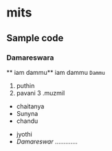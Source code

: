 # mits
## Sample code
### Damareswara
** iam dammu**
 iam dammu
`Dammu`
1. puthin
2. pavani
3 .muzmil
  - chaitanya
   - Sunyna
  - chandu
  + jyothi
  + _Damareswar_
  .............
